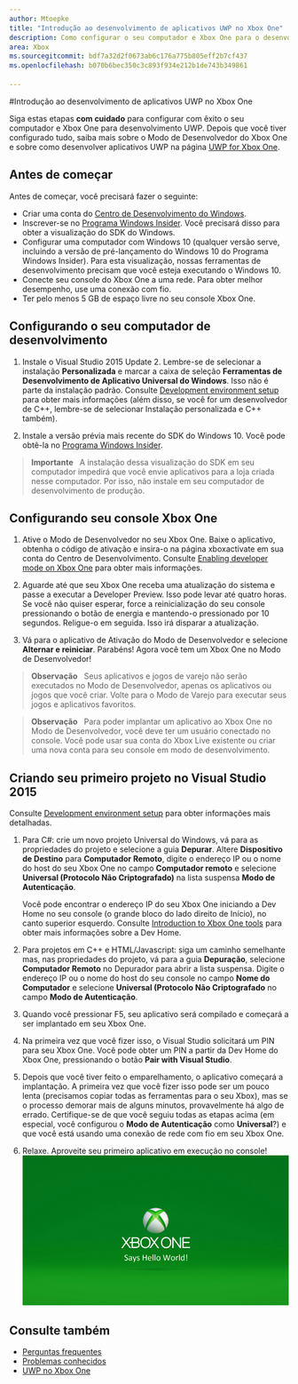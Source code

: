 ```yaml
---
author: Mtoepke
title: "Introdução ao desenvolvimento de aplicativos UWP no Xbox One"
description: Como configurar o seu computador e Xbox One para o desenvolvimento UWP.
area: Xbox
ms.sourcegitcommit: bdf7a32d2f0673ab6c176a775b805eff2b7cf437
ms.openlocfilehash: b070b6bec350c3c893f934e212b1de743b349861

---
```


#Introdução ao desenvolvimento de aplicativos UWP no Xbox One

Siga estas etapas **com cuidado** para configurar com êxito o seu computador e Xbox One para desenvolvimento UWP. Depois que você tiver configurado tudo, saiba mais sobre o Modo de Desenvolvedor do Xbox One e sobre como desenvolver aplicativos UWP na página [UWP for Xbox One](index.md). 

## Antes de começar
Antes de começar, você precisará fazer o seguinte:
-   Criar uma conta do [Centro de Desenvolvimento do Windows](https://dev.windows.com).
-   Inscrever-se no [Programa Windows Insider](https://insider.windows.com/). Você precisará disso para obter a visualização do SDK do Windows.
-   Configurar uma computador com Windows 10 (qualquer versão serve, incluindo a versão de pré-lançamento do Windows 10 do Programa Windows Insider). Para esta visualização, nossas ferramentas de desenvolvimento precisam que você esteja executando o Windows 10. 
-   Conecte seu console do Xbox One a uma rede. Para obter melhor desempenho, use uma conexão com fio.
- Ter pelo menos 5 GB de espaço livre no seu console Xbox One.

## Configurando o seu computador de desenvolvimento
1.  Instale o Visual Studio 2015 Update 2. Lembre-se de selecionar a instalação **Personalizada** e marcar a caixa de seleção **Ferramentas de Desenvolvimento de Aplicativo Universal do Windows**. Isso não é parte da instalação padrão. Consulte [Development environment setup](development-environment-setup.md) para obter mais informações (além disso, se você for um desenvolvedor de C++, lembre-se de selecionar Instalação personalizada e C++ também).

2.  Instale a versão prévia mais recente do SDK do Windows 10. Você pode obtê-la no [Programa Windows Insider](http://go.microsoft.com/fwlink/p/?LinkId=780552).
  
  > **Importante**
            &nbsp;&nbsp;A instalação dessa visualização do SDK em seu computador impedirá que você envie aplicativos para a loja criada nesse computador. Por isso, não instale em seu computador de desenvolvimento de produção. 

## Configurando seu console Xbox One
1.  Ative o Modo de Desenvolvedor no seu Xbox One. Baixe o aplicativo, obtenha o código de ativação e insira-o na página xboxactivate em sua conta do Centro de Desenvolvimento. Consulte [Enabling developer mode on Xbox One](devkit-activation.md) para obter mais informações. 

2.  Aguarde até que seu Xbox One receba uma atualização do sistema e passe a executar a Developer Preview. Isso pode levar até quatro horas. Se você não quiser esperar, force a reinicialização do seu console pressionando o botão de energia e mantendo-o pressionado por 10 segundos. Religue-o em seguida. Isso irá disparar a atualização.  

3.  Vá para o aplicativo de Ativação do Modo de Desenvolvedor e selecione **Alternar e reiniciar**. Parabéns! Agora você tem um Xbox One no Modo de Desenvolvedor!
  
  > **Observação**
            &nbsp;&nbsp;Seus aplicativos e jogos de varejo não serão executados no Modo de Desenvolvedor, apenas os aplicativos ou jogos que você criar. Volte para o Modo de Varejo para executar seus jogos e aplicativos favoritos.
  
  > **Observação**
            &nbsp;&nbsp;Para poder implantar um aplicativo ao Xbox One no Modo de Desenvolvedor, você deve ter um usuário conectado no console. Você pode usar sua conta do Xbox Live existente ou criar uma nova conta para seu console em modo de desenvolvimento. 

## Criando seu primeiro projeto no Visual Studio 2015

Consulte [Development environment setup](development-environment-setup.md) para obter informações mais detalhadas.

1.  Para C#: crie um novo projeto Universal do Windows, vá para as propriedades do projeto e selecione a guia **Depurar**. Altere **Dispositivo de Destino** para **Computador Remoto**, digite o endereço IP ou o nome do host do seu Xbox One no campo **Computador remoto** e selecione **Universal (Protocolo Não Criptografado)** na lista suspensa **Modo de Autenticação**.   

    Você pode encontrar o endereço IP do seu Xbox One iniciando a Dev Home no seu console (o grande bloco do lado direito de Início), no canto superior esquerdo. Consulte [Introduction to Xbox One tools](introduction-to-xbox-tools.md) para obter mais informações sobre a Dev Home.  

2.  Para projetos em C++ e HTML/Javascript: siga um caminho semelhante mas, nas propriedades do projeto, vá para a guia **Depuração**, selecione **Computador Remoto** no Depurador para abrir a lista suspensa. Digite o endereço IP ou o nome do host do seu console no campo **Nome do Computador** e selecione **Universal (Protocolo Não Criptografado** no campo **Modo de Autenticação**.
   
3.  Quando você pressionar F5, seu aplicativo será compilado e começará a ser implantado em seu Xbox One.
  
4.  Na primeira vez que você fizer isso, o Visual Studio solicitará um PIN para seu Xbox One. Você pode obter um PIN a partir da Dev Home do Xbox One, pressionando o botão **Pair with Visual Studio**.
  
5.  Depois que você tiver feito o emparelhamento, o aplicativo começará a implantação. A primeira vez que você fizer isso pode ser um pouco lenta (precisamos copiar todas as ferramentas para o seu Xbox), mas se o processo demorar mais de alguns minutos, provavelmente há algo de errado. Certifique-se de que você seguiu todas as etapas acima (em especial, você configurou o **Modo de Autenticação** como **Universal**?) e que você está usando uma conexão de rede com fio em seu Xbox One.  

6. Relaxe. Aproveite seu primeiro aplicativo em execução no console!  
   ![Hello World](images/getting-started-hello-world.png)
   

## Consulte também  
- [Perguntas frequentes](frequently-asked-questions.md)  
- [Problemas conhecidos](known-issues.md)
- [UWP no Xbox One](index.md)



<!--HONumber=Jun16_HO5-->


